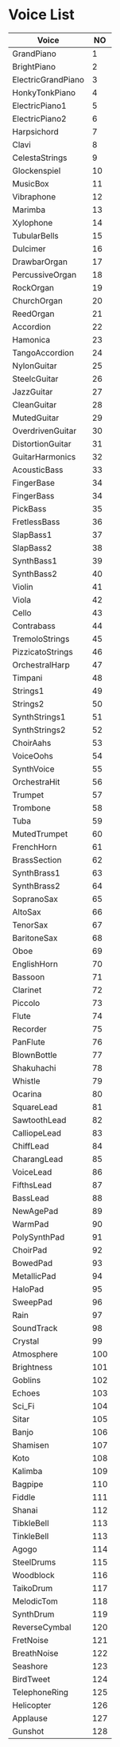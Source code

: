 # Voice List
| Voice | NO |
|-------|----|
| GrandPiano | 1 |
| BrightPiano | 2 |
| ElectricGrandPiano | 3 |
| HonkyTonkPiano | 4 |
| ElectricPiano1 | 5 |
| ElectricPiano2 | 6 |
| Harpsichord | 7 |
| Clavi | 8 |
| CelestaStrings | 9 |
| Glockenspiel | 10 |
| MusicBox | 11 |
| Vibraphone | 12 |
| Marimba | 13 |
| Xylophone | 14 |
| TubularBells | 15 |
| Dulcimer | 16 |
| DrawbarOrgan | 17 |
| PercussiveOrgan | 18 |
| RockOrgan | 19 |
| ChurchOrgan | 20 |
| ReedOrgan | 21 |
| Accordion | 22 |
| Hamonica | 23 |
| TangoAccordion | 24 |
| NylonGuitar | 25 |
| SteelcGuitar | 26 |
| JazzGuitar | 27 |
| CleanGuitar | 28 |
| MutedGuitar | 29 |
| OverdrivenGuitar | 30 |
| DistortionGuitar | 31 |
| GuitarHarmonics | 32 |
| AcousticBass | 33 |
| FingerBase | 34 |
| FingerBass | 34 |
| PickBass | 35 |
| FretlessBass | 36 |
| SlapBass1 | 37 |
| SlapBass2 | 38 |
| SynthBass1 | 39 |
| SynthBass2 | 40 |
| Violin | 41 |
| Viola | 42 |
| Cello | 43 |
| Contrabass | 44 |
| TremoloStrings | 45 |
| PizzicatoStrings | 46 |
| OrchestralHarp | 47 |
| Timpani | 48 |
| Strings1 | 49 |
| Strings2 | 50 |
| SynthStrings1 | 51 |
| SynthStrings2 | 52 |
| ChoirAahs | 53 |
| VoiceOohs | 54 |
| SynthVoice | 55 |
| OrchestraHit | 56 |
| Trumpet | 57 |
| Trombone | 58 |
| Tuba | 59 |
| MutedTrumpet | 60 |
| FrenchHorn | 61 |
| BrassSection | 62 |
| SynthBrass1 | 63 |
| SynthBrass2 | 64 |
| SopranoSax | 65 |
| AltoSax | 66 |
| TenorSax | 67 |
| BaritoneSax | 68 |
| Oboe | 69 |
| EnglishHorn | 70 |
| Bassoon | 71 |
| Clarinet | 72 |
| Piccolo | 73 |
| Flute | 74 |
| Recorder | 75 |
| PanFlute | 76 |
| BlownBottle | 77 |
| Shakuhachi | 78 |
| Whistle | 79 |
| Ocarina | 80 |
| SquareLead | 81 |
| SawtoothLead | 82 |
| CalliopeLead | 83 |
| ChiffLead | 84 |
| CharangLead | 85 |
| VoiceLead | 86 |
| FifthsLead | 87 |
| BassLead | 88 |
| NewAgePad | 89 |
| WarmPad | 90 |
| PolySynthPad | 91 |
| ChoirPad | 92 |
| BowedPad | 93 |
| MetallicPad | 94 |
| HaloPad | 95 |
| SweepPad | 96 |
| Rain | 97 |
| SoundTrack | 98 |
| Crystal | 99 |
| Atmosphere | 100 |
| Brightness | 101 |
| Goblins | 102 |
| Echoes | 103 |
| Sci_Fi | 104 |
| Sitar | 105 |
| Banjo | 106 |
| Shamisen | 107 |
| Koto | 108 |
| Kalimba | 109 |
| Bagpipe | 110 |
| Fiddle | 111 |
| Shanai | 112 |
| TibkleBell | 113 |
| TinkleBell | 113 |
| Agogo | 114 |
| SteelDrums | 115 |
| Woodblock | 116 |
| TaikoDrum | 117 |
| MelodicTom | 118 |
| SynthDrum | 119 |
| ReverseCymbal | 120 |
| FretNoise | 121 |
| BreathNoise | 122 |
| Seashore | 123 |
| BirdTweet | 124 |
| TelephoneRing | 125 |
| Helicopter | 126 |
| Applause | 127 |
| Gunshot | 128 |
